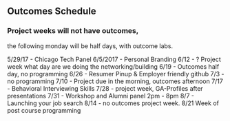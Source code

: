 ## Outcomes Schedule

### Project weeks will not have outcomes, 
the following monday will be half days, with outcome labs.

5/29/17 - Chicago Tech Panel
6/5/2017 - Personal Branding
6/12 - ? Project week what day are we doing the networking/building
6/19 - Outcomes half day, no programming
6/26 - Resumer Pinup & Employer friendly github
7/3 - no programming
7/10 - Project due in the morning, outcomes afternoon
7/17 - Behavioral Interviewing Skills
7/28 - project week, GA-Profiles after presentations
7/31 - Workshop and Alumni panel 2pm - 8pm
8/7 - Launching your job search
8/14 - no outcomes project week.
8/21 Week of post course programming
